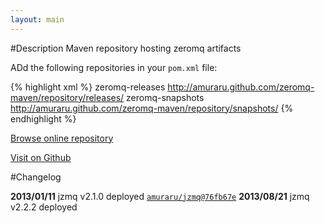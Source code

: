 ```yaml
---
layout: main
---
```

#Description
Maven repository hosting zeromq artifacts

ADd the following repositories in your `pom.xml` file:

{% highlight xml %}
<project>
    <repositories>
      <repository>
        <id>zeromq-releases</id>
        <url>http://amuraru.github.com/zeromq-maven/repository/releases/</url>
       </repository>
      <repository>
        <id>zeromq-snapshots</id>
        <url>http://amuraru.github.com/zeromq-maven/repository/snapshots/</url>
       </repository>
    </repositories>
</project>
{% endhighlight %}

[Browse online repository](http://amuraru.github.com/zeromq-maven/repository/)

[Visit on Github](http://github.com/amuraru/zeromq-maven)

#Changelog

**2013/01/11**  jzmq v2.1.0 deployed  [`amuraru/jzmq@76fb67e`](https://github.com/amuraru/jzmq/commit/76fb67e7007d3d291eae1be94269b54fce8de2f5)
**2013/08/21**  jzmq v2.2.2 deployed


